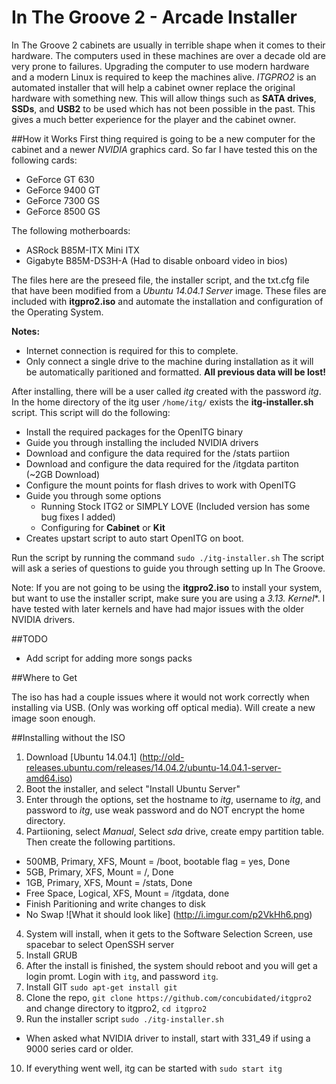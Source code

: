 # In The Groove 2 - Arcade Installer

In The Groove 2 cabinets are usually in terrible shape when it comes to their hardware. The computers used in these machines are over a decade old are very prone to failures. Upgrading the computer to use modern hardware and a modern Linux is required to keep the machines alive. *ITGPRO2* is an automated installer that will help a cabinet owner replace the original hardware with something new. This will allow things such as **SATA drives**, **SSDs**, and **USB2** to be used which has not been possible in the past. This gives a much better experience for the player and the cabinet owner.


##How it Works
First thing required is going to be a new computer for the cabinet and a newer *NVIDIA* graphics card. So far I have tested this on the following cards:
* GeForce GT 630
* GeForce 9400 GT
* GeForce 7300 GS
* GeForce 8500 GS


The following motherboards:
* ASRock B85M-ITX Mini ITX
* Gigabyte B85M-DS3H-A (Had to disable onboard video in bios)

The files here are the preseed file, the installer script, and the txt.cfg file that have been modified from a *Ubuntu 14.04.1 Server* image. These files are included with **itgpro2.iso** and automate the installation and configuration of the Operating System. 

**Notes:** 
* Internet connection is required for this to complete.
* Only connect a single drive to the machine during installation as it will be automatically paritioned and formatted. **All previous data will be lost!**

After installing, there will be a user called *itg* created with the password *itg*. In the home directory of the itg user `/home/itg/` exists the **itg-installer.sh** script. This script will do the following: 
* Install the required packages for the OpenITG binary
* Guide you through installing the included NVIDIA drivers
* Download and configure the data required for the /stats partiion
* Download and configure the data required for the /itgdata partiton (~2GB Download)
* Configure the mount points for flash drives to work with OpenITG
* Guide you through some options
  * Running Stock ITG2 or SIMPLY LOVE (Included version has some bug fixes I added)
  * Configuring for **Cabinet** or **Kit**
* Creates upstart script to auto start OpenITG on boot.

Run the script by running the command `sudo ./itg-installer.sh`
The script will ask a series of questions to guide you through setting up In The Groove.

Note: If you are not going to be using the **itgpro2.iso** to install your system, but want to use the installer script, make sure you are using a **3.13.* Kernel**. I have tested with later kernels and have had major issues with the older NVIDIA drivers.

##TODO
* Add script for adding more songs packs

##Where to Get

The iso has had a couple issues where it would not work correctly when installing via USB. (Only was working off optical media). Will create a new image soon enough.

##Installing without the ISO

1. Download [Ubuntu 14.04.1] (http://old-releases.ubuntu.com/releases/14.04.2/ubuntu-14.04.1-server-amd64.iso)
2. Boot the installer, and select "Install Ubuntu Server"
3. Enter through the options, set the hostname to *itg*, username to *itg*, and password to *itg*, use weak password and do NOT encrypt the home directory.
4. Partiioning, select *Manual*, Select *sda* drive, create empy partition table. Then create the following partitions.
  * 500MB, Primary, XFS, Mount = /boot, bootable flag = yes, Done
  * 5GB, Primary, XFS, Mount = /, Done
  * 1GB, Primary, XFS, Mount = /stats, Done
  * Free Space, Logical, XFS, Mount = /itgdata, done
  * Finish Paritioning and write changes to disk
  * No Swap
![What it should look like] (http://i.imgur.com/p2VkHh6.png)
4. System will install, when it gets to the Software Selection Screen, use spacebar to select OpenSSH server
5. Install GRUB
6. After the install is finished, the system should reboot and you will get a login promt. Login with `itg`, and password `itg`.
7. Install GIT `sudo apt-get install git`
8. Clone the repo, `git clone https://github.com/concubidated/itgpro2` and change directory to itgpro2, `cd itgpro2`
9. Run the installer script `sudo ./itg-installer.sh`
  * When asked what NVIDIA driver to install, start with 331_49 if using a 9000 series card or older.
10. If everything went well, itg can be started with `sudo start itg`


